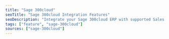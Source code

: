```yaml
---
title: "Sage 300cloud"
seoTitle: "Sage 300cloud Integration Features"
seoDescription: "Integrate your Sage 300cloud ERP with supported Sales Channels/Webstores through Stock2Shop"
tags: ["feature", "sage-300cloud"]
sources: ["sage-300cloud"]
---
```


